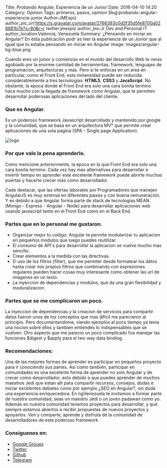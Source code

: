 Title: Probando Angular, Experiencia de un Junior
Date: 2016-04-10 14:20
Category: Opinion
Tags: primeros, pasos, opinion
Slug:probando-angular-experiencia-junior
Author:JMEspiz
author_pic_url:https://s.gravatar.com/avatar/2766383c0d2f35d5fe8700a028881b7b?s=80&r=r
twitter:jmespiz
author_bio:Jr Dev and Personal IT
author_location:Valencia, Venezuela
Summary: ¿Pensando en iniciar en  Angular? En esta publicación podr´as leer la experiencia de un Junior que al igual que tu estaba pensando en iniciar en Angular
image: images/angular-bg-blue.png


Cuando eres un junior y comienzas en el mundo del desarrollo Web te veras agobiado por la enorme cantidad de herramientas, framework, lenguajes de programacion, arquitecturas y más. Pero si te enfocas en un area en particular, como el Front End, esta inmensidad puede ser reducida considerablemente a tres tecnologias: **HTML5**, **CSS3** y **JavaScript**. No obstante, la epoca donde el Front End era solo una cara bonita termino hace mucho con la llegada de framework como Angular, que te permiten desarrollar poderosas aplicaciones del lado del cliente.


### Que es Angular.

Es un poderoso framework Javascript desarrollado y mantenido por google y la comunidad, que se basa en un arquitectura MV* que permite crear aplicaciones de una sola pagina (SPA - Single page Application).

![logo](https://raw.githubusercontent.com/ngVenezuela/press-kit/master/img/logo/logo_angular_ve_github.png)

### Por que vale la pena aprenderlo.

Como mencione anteriormente, la epoca en la que Front End era solo una cara bonita termino. Cada vez hay mas alternativas para desarrollar e invertir tiempo en aprender este excelente framework puede abrirte muchas puertas y hacerte crecer más como desarrollador.

Cade destacar, que las ofertas laborales por Programadores que manejen AngularJS es muy extensa en diferentes paises y con buena remuneración. Y es debido a que Angular forma parte de stack de tecnologias MEAN (Mongo - Express - Angular - Node) para desarrollar aplicaciones web usando javascript tanto en el Front End como en el Back End.

### Partes que en lo personal me gustaron.

- Organizar mejor tu codigo: Angular te permite modularizar tu aplicacion en pequeños modulos que luego puedes reutilizar.
- El consumo de API's para desarrollar la aplicacion se vuelve mucho mas sencillo.
- Crear elementos a la medida con las directivas.
- El uso de los filtros (filter), que me permiter desde formatear los datos hasta crear mis propios filtros que combinando con expresiones regulares pueden hacer cosas muy interesante como obtener las url de imagenes en un texto.
- La inyeccion de dependencias y modulos, que da una gran flexibilidad y moduralizacion.


### Partes que se me complicaron un poco.

La inyeccion de dependencias y la creacion de servicios para compartir datos fueron unos de los conceptos que mas dificil me parecieron al principio. Pero documentandome, viendo ejemplos al poco tiempo ya tenia una nocion sobre ellos y tambien entiendes lo indispensables que se vuelven. Otro aspecto que me parecio un poco complicado fue manejar las funciones $digest  y $apply para el two way data binding.

### Recomendaciones:

Una de las mejores formas de aprender es participar en pequeños proyecto para ir conociendo sus partes. Así como también, participar en comunidades es una excelente forma de aprender no solo Angular y de crecer como desarrollador, esto debido a que puedes aprender de muchos maestros Jedi que estan alli para compartir recursos, consejos, dudas e iniciar excelentes debates como por ejemplo ¿SEO en Angular?, sin duda una experiencia enriquecedora. En ngVenezuela te invitamos a formar parte de nuestra comunidad, seas un maestro Jedi o un joven padawan como yo. Además en nuestra comunidad tenemos proyectos para desarrollar, y que siempre estamos abiertos a recibir propuestas de nuevos proyectos y apoyarlos. Ven y comparte, aprende y disfruta de la comunidad de desarrolladores de este poderoso framework.


### Consiguenos en:

- [Google Groups](https://groups.google.com/forum/#!forum/ngvenezuela)
- [Twitter](http://twitter.com/ngVenezuela)
- [Github](https://github.com/ngVenezuela)
- [Telegram](https://telegram.me/ngvenezuela)
